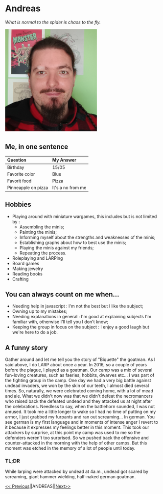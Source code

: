 # Andreas  

*What is normal to the spider is chaos to the fly.*

![My picture](me_markdown.png)
## Me, in one sentence

|Question|My Answer|
|:--- |:--- |
|Birthday|15/05|
|Favorite color|Blue|
|Favorit food|Pizza|
|Pinneapple on pizza|It's a no from me|

## Hobbies
- Playing around with miniature wargames, this includes but is not limited by :
  - Assembling the minis;
  - Painting the minis;
  - Informing myself about the strengths and weaknesses of the minis;
  - Establishing graphs about how to best use the minis;
  - Playing the minis against my friends;
  - Repeating the process.
- Roleplaying and LARPing
- Board games
- Making jewelry
- Reading books
- Crafting

## You can always count on me when...
- Needing help in javascript : I'm not the best but I like the subject;
- Owning up to my mistakes;
- Needing explanations in general : I'm good at explaining subjects I'm familiar with, otherwise I'll tell you I don't know;
- Keeping the group in focus on the subject : I enjoy a good laugh but we're here to do a job.

## A funny story
Gather around and let me tell you the story of "Biquette" the goatman.
As I said above, I do LARP about once a year. In 2016, so a couple of years before the plague, I played as a goatman. Our camp was a mix of several fun-loving creatures, such as faeries, hobbits, dwarves etc...
I was part of the fighting group in the camp. One day we had a very big battle against undead invaders, we won by the skin of our teeth, I almost died several times. So, naturally, we were celebrated coming home, with a lot of mead and ale. What we didn't now was that we didn't defeat the necromancers who raised back the defeated undead and they attacked us at night after the celebrations. Needless to say, when the battlehorn sounded, I was not amused. It took me a little longer to wake so I had no time of putting on my armor, I just grabbed my furpants and ran out screaming... In german. You see german is my first language and in moments of intense anger I revert to it because it expresses my feelings better in this moment. This took our attackers by surprise, at this point my camp was used to me so the defenders weren't too surprised. So we pushed back the offensive and counter-attacked in the morning with the help of other camps. But this moment was etched in the memory of a lot of people until today.

### TL;DR
While larping were attacked by undead at 4a.m., undead got scared by screaming, giant hammer wielding, half-naked german goatman.

[<< Previous](https://www.google.com/)||ANDREAS||[Next>>](https://www.google.com/)